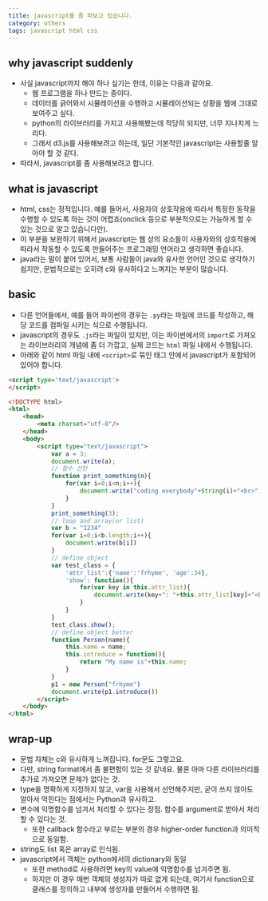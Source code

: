 ```yaml
---
title: javascript를 좀 파보고 있습니다. 
category: others
tags: javascript html css
---
```


## why javascript suddenly

- 사실 javascript까지 해야 하나 싶기는 한데, 이유는 다음과 같아요. 
  - 웹 프로그램을 하나 만드는 중이다. 
  - 데이터를 긁어와서 시뮬레이션을 수행하고 시뮬레이션되는 상황을 웹에 그대로 보여주고 싶다. 
  - python의 라이브러리를 가지고 사용해봤는데 적당히 되지만, 너무 지나치게 느리다. 
  - 그래서 d3.js를 사용해보려고 하는데, 일단 기본적인 javascript는 사용할줄 알아야 할 것 같다. 
- 따라서, javascript를 좀 사용해보려고 합니다. 

## what is javascript

- html, css는 정적입니다. 예를 들어서, 사용자의 상호작용에 따라서 특정한 동작을 수행할 수 있도록 하는 것이 어렵죠(onclick 등으로 부분적으로는 가능하게 할 수 있는 것으로 알고 있습니다만).
- 이 부분을 보완하기 위해서 javascript는 웹 상의 요소들이 사용자와의 상호작용에 따라서 작동할 수 있도록 만들어주는 프로그래밍 언어라고 생각하면 좋습니다. 
- java라는 말이 붙어 있어서, 보통 사람들이 java와 유사한 언어인 것으로 생각하기 쉽지만, 문법적으로는 오히려 c와 유사하다고 느껴지는 부분이 많습니다. 

## basic 

- 다른 언어들에서, 예를 들어 파이썬의 경우는 `.py`라는 파일에 코드를 작성하고, 해당 코드를 컴파일 시키는 식으로 수행됩니다. 
- javascript의 경우도 `.js`라는 파일이 있지만, 이는 파이썬에서의 `import`로 가져오는 라이브러리의 개념에 좀 더 가깝고, 실제 코드는 `html` 파일 내에서 수행됩니다. 
- 아래와 같이 html 파일 내에 `<script>`로 묶인 태그 안에서 javascript가 포함되어 있어야 합니다. 

```html
<script type='text/javascript'>
</script>
```

```html
<!DOCTYPE html>
<html>
    <head>
        <meta charset="utf-8"/>
    </head>
    <body>
        <script type="text/javascript">
            var a = 3;
            document.write(a);
            // 함수 선언
            function print_something(n){
                for(var i=0;i<n;i++){
                    document.write("coding everybody"+String(i)+"<br>");
                }
            }
            print_something(3);
            // loop and array(or list)
            var b = "1234"
            for(var i=0;i<b.length;i++){
                document.write(b[i])
            }
            // define object 
            var test_class = {
                'attr_list':{'name':'frhyme', 'age':34}, 
                'show': function(){
                    for(var key in this.attr_list){
                        document.write(key+": "+this.attr_list[key]+"<br>")
                    }
                }
            }
            test_class.show();
            // define object better
            function Person(name){
                this.name = name;
                this.introduce = function(){
                    return "My name is"+this.name;
                }
            }
            p1 = new Person("frhyme")
            document.write(p1.introduce())
        </script>
    </body>
</html>
```

## wrap-up

- 문법 자체는 c와 유사하게 느껴집니다. for문도 그렇고요. 
- 다만, string format에서 좀 불편함이 있는 것 같네요. 물론 아마 다른 라이브러리를 추가로 가져오면 문제가 없다는 것.
- type을 명확하게 지정하지 않고, var을 사용해서 선언해주지만, 굳이 쓰지 않아도 알아서 먹힌다는 점에서는 Python과 유사하고. 
- 변수에 익명함수를 넘겨서 처리할 수 있다는 장점. 함수를 argument로 받아서 처리할 수 있다는 것. 
  - 또한 callback 함수라고 부르는 부분의 경우 higher-order function과 의미적으로 동일함. 
- string도 list 혹은 array로 인식됨.
- javascript에서 객체는 python에서의 dictionary와 동일
  - 또한 method로 사용하려면 key의 value에 익명함수를 넘겨주면 됨. 
  - 하지만 이 경우 매번 객체의 생성자가 따로 없게 되는데, 여기서 function으로 클래스를 정의하고 내부에 생성자를 만들어서 수행하면 됨.
